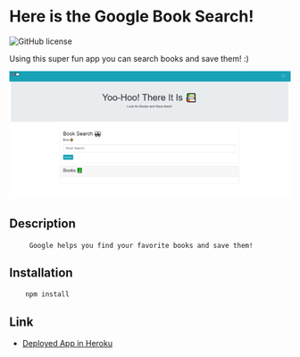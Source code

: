 # Here is the Google Book Search! 

![GitHub license](https://img.shields.io/badge/Made%20by-%40tarazin-pink)

Using this super fun app you can search books and save them! :)

![Capture](https://github.com/tarazin/google/blob/master/Capture.PNG)

## Description
         Google helps you find your favorite books and save them! 

## Installation

        npm install 
## Link

- [Deployed App in Heroku](https://tara-g-books.herokuapp.com/)